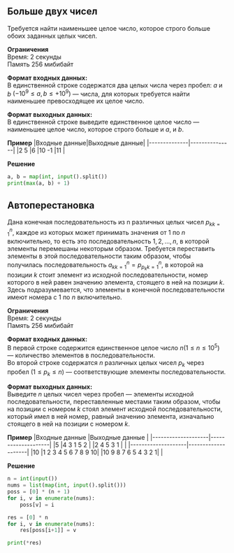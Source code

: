 ## Больше двух чисел

Требуется найти наименьшее целое число, которое строго больше обоих заданных целых чисел.

**Ограничения**  
Время: 2 секунды  
Память 256 мибибайт  

**Формат входных данных:**  
В единственной строке содержатся два целых числа через пробел: $a$ и $b$ $(−10^9 \leq a, b \leq +10^9)$ — числа, для которых требуется найти наименьшее превосходящее их целое число.


**Формат выходных данных:**  
В единственной строке выведите единственное целое число — наименьшее целое число, которое строго больше и $a$, и $b$.

**Пример**
|Входные данные|Выходные данные|
|--------------|---------------|
|2 5           |6
|10 -1         |11             |

**Решение**
```python
a, b = map(int, input().split())
print(max(a, b) + 1)
```

## Автоперестановка

Дана конечная последовательность из n различных целых чисел ${p_k}^n_{k=1}$, каждое из которых может принимать значения от 1 по $n$ включительно, то есть это последовательность ${1, 2,..., n}$, в которой элементы перемешаны некоторым образом. Требуется переставить элементы в этой последовательности таким образом, чтобы получилась последовательность ${a_k}^n_{k=1} = {p_p_k}^n_{k=1}$, в которой на позиции $k$ стоит элемент из исходной последовательности, номер которого в ней равен значению элемента, стоящего в ней на позиции $k$. Здесь подразумевается, что элементы в конечной последовательности имеют номера с 1 по $n$ включительно.

**Ограничения**  
Время: 2 секунды  
Память 256 мибибайт  

**Формат входных данных:**  
В первой строке содержится единственное целое число $n (1 \leq n \leq 10^5)$ — количество элементов в последовательности.  
Во второй строке содержатся $n$ различных целых чисел $p_k$ через пробел $(1 \leq p_k \leq n)$ — соответствующие элементы последовательности.


**Формат выходных данных:**  
Выведите $n$ целых чисел через пробел — элементы исходной последовательности, переставленные местами таким образом, чтобы на позиции с номером $k$ стоял элемент исходной последовательности, который имел в ней номер, равный значению элемента, изначально стоящего в ней на позиции с номером $k$.

**Пример**
|Входные данные      |Выходные данные     |
|--------------------|--------------------|
|5                   |4 3 1 5 2           |
|2 4 5 3 1           |                    |
|--------------------|--------------------|
|10                  |1 2 3 4 5 6 7 8 9 10|
|10 9 8 7 6 5 4 3 2 1|                    |

**Решение**
```python
n = int(input())
nums = list(map(int, input().split()))
poss = [0] * (n + 1)
for i, v in enumerate(nums):
    poss[v] = i

res = [0] * n
for i, v in enumerate(nums):
    res[poss[i+1]] = v

print(*res)
```
